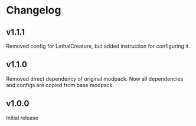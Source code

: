 # Changelog

## v1.1.1

Removed config for LethalCreature, but added instruction for configuring it.

## v1.1.0

Removed direct dependency of original modpack. Now all dependencies and configs are copied from base modpack.

## v1.0.0

Initial release
